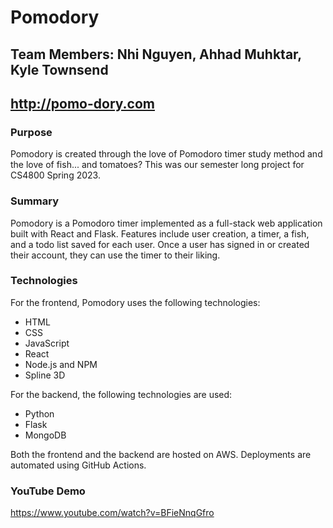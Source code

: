 # Pomodory
## Team Members: Nhi Nguyen, Ahhad Muhktar, Kyle Townsend
## http://pomo-dory.com

### Purpose
Pomodory is created through the love of Pomodoro timer study method and the love of fish... and tomatoes? This was our semester long project for CS4800 Spring 2023.

### Summary
Pomodory is a Pomodoro timer implemented as a full-stack web application built with React and Flask. Features include user creation, a timer, a fish, and a todo list saved for each user. Once a user has signed in or created their account, they can use the timer to their liking.

### Technologies
For the frontend, Pomodory uses the following technologies:
- HTML
- CSS
- JavaScript
- React
- Node.js and NPM
- Spline 3D

For the backend, the following technologies are used:
- Python
- Flask
- MongoDB

Both the frontend and the backend are hosted on AWS. Deployments are automated using GitHub Actions.

### YouTube Demo
https://www.youtube.com/watch?v=BFieNnqGfro
